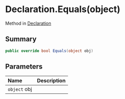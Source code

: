 # Declaration.Equals(object)

Method in [Declaration](/docs/api/csharp/yarn.compiler.declaration.md)

## Summary



```csharp
public override bool Equals(object obj)
```

## Parameters

|Name|Description|
|:---|:---|
|`object` obj||

